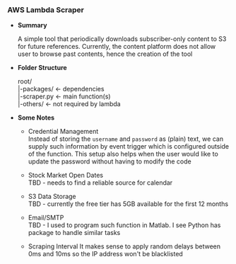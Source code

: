 ### AWS Lambda Scraper
* **Summary**
    
    A simple tool that periodically downloads subscriber-only content to S3 for future references. Currently, the
    content platform does not allow user to browse past contents, hence the creation of the tool
    
* **Folder Structure**

    root/ \
    |-packages/ <- dependencies \
    |-scraper.py <- main function(s) \
    |-others/ <- not required by lambda 
    
* **Some Notes**

    * Credential Management \
    Instead of storing the `username` and `password` as (plain) text, we can supply such information by event
    trigger which is configured outside of the function. This setup also helps when the user would like to update the
    password without having to modify the code
    
    * Stock Market Open Dates \
    TBD - needs to find a reliable source for calendar
    
    * S3 Data Storage \
    TBD - currently the free tier has 5GB available for the first 12 months
    
    * Email/SMTP \
    TBD - I used to program such function in Matlab. I see Python has package to handle similar tasks
    
    * Scraping Interval
    It makes sense to apply random delays between 0ms and 10ms so the IP address won't be blacklisted